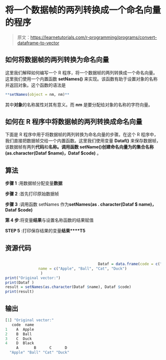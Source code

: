 # 将一个数据帧的两列转换成一个命名向量的程序

> 原文：<https://learnetutorials.com/r-programming/programs/convert-dataframe-to-vector>

## 如何将数据帧的两列转换为命名向量

这里我们解释如何编写一个 R 程序，将一个数据帧的两列转换成一个命名向量。这里我们使用一个内置函数 **setNames()** 来实现。该函数有助于设置对象的名称并返回对象。这个函数的语法是

```r
**setNames(object = nm, nm)** 

```

其中**对象**的名称属性对其有意义。而 **nm** 是要分配给对象的名称的字符向量。

## 如何在 R 程序中将数据帧的两列转换成命名向量

下面是 R 程序中用于将数据帧的两列转换为命名向量的步骤。在这个 R 程序中，我们直接把数据帧交给一个内置函数。这里我们使用变量 **Dataf()** 来保存数据帧，该数据帧有两列**代码**和**名称。**调用函数 setName()创建命名向量为**的集合名称(as.character(Dataf $name)，Dataf $code)** 。

## 算法

**步骤 1** :用数据帧分配变量**数据**

**步骤 2** :首先打印原始数据帧

**步骤 3** :调用函数 setNames 作为**setNames(as . character(Dataf $ name)，Dataf $code)**

**第 4 步**:将变量**结果**与设置名称函数的结果赋值

**STEP 5** :打印保存结果的变量**结果****T5**

## 资源代码

```r

                                          Dataf = data.frame(code = c("A","B","C","D"), 
               name = c("Apple", "Ball", "Cat", "Duck")
                )
print("Original vector:")
print(Dataf )
result = setNames(as.character(Dataf $name), Dataf $code)
print(result)

```

## 输出

```r
[1] "Original vector:"
   code  name
1    A  Apple
2    B  Ball
3    C  Duck
4    D  Black
     A       B      C      D 
  "Apple" "Ball" "Cat" "Duck" 
```